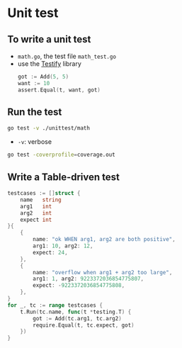# Unit test

## To write a unit test
- `math.go`, the test file `math_test.go`
- use the [Testify](https://github.com/stretchr/testify) library 
    ```go
    got := Add(5, 5)
    want := 10
    assert.Equal(t, want, got)
    ```

## Run the test

```sh
go test -v ./unittest/math
```
  - `-v`: verbose

```sh
go test -coverprofile=coverage.out
```

## Write a Table-driven test

```go
testcases := []struct {
    name   string
    arg1   int
    arg2   int
    expect int
}{
    {
        name: "ok WHEN arg1, arg2 are both positive",
        arg1: 10, arg2: 12,
        expect: 24,
    },
    {
        name: "overflow when arg1 + arg2 too large",
        arg1: 1, arg2: 9223372036854775807,
        expect: -9223372036854775808,
    },
}
for _, tc := range testcases {
    t.Run(tc.name, func(t *testing.T) {
        got := Add(tc.arg1, tc.arg2)
        require.Equal(t, tc.expect, got)
    })
}
```
